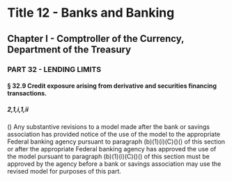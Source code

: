 
# Title 12 - Banks and Banking
## Chapter I - Comptroller of the Currency, Department of the Treasury
### PART 32 - LENDING LIMITS
#### § 32.9 Credit exposure arising from derivative and securities financing transactions.
##### 2,1,i,1,ii

() Any substantive revisions to a model made after the bank or savings association has provided notice of the use of the model to the appropriate Federal banking agency pursuant to paragraph (b)(1)(i)(C)()() of this section or after the appropriate Federal banking agency has approved the use of the model pursuant to paragraph (b)(1)(i)(C)()() of this section must be approved by the agency before a bank or savings association may use the revised model for purposes of this part.
